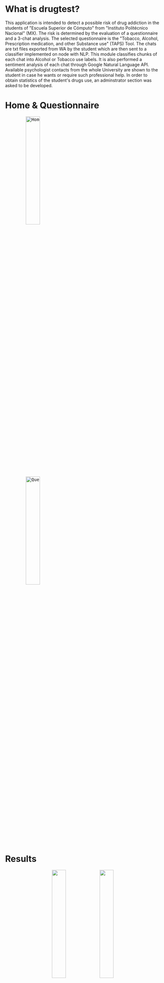 # What is drugtest?
This application is intended to detect a possible risk of drug addiction in the students of "Escuela Superior de Cómputo" from "Instituto Politécnico Nacional" (MX).
The risk is determined by the evaluation of a questionnaire and a 3-chat analysis. The selected questionnaire is the "Tobacco, Alcohol, Prescription medication, and other Substance use" (TAPS) Tool.
The chats are txt files exported from WA by the student which are then sent to a classifier implemented on node with NLP. This module classifies chunks of each chat into Alcohol or Tobacco use labels. It is also performed a sentiment analysis of each chat through Google Natural Language API.
Available psychologist contacts from the whole University are shown to the student in case he wants or require such professional help.
In order to obtain statistics of the student's drugs use, an adminstrator section was asked to be developed.

# Home & Questionnaire
<div>
    <pre>
        <img title="Home" src="https://user-images.githubusercontent.com/53799991/117371610-ca255c80-ae8d-11eb-9abd-5958a93edb39.png" width=30% height=30%>
        <img title="Questionnaire" src="https://user-images.githubusercontent.com/53799991/117371835-2b4d3000-ae8e-11eb-9211-b4ac8c860f43.png" width=30% height=30%>
    </pre>
</div>

# Results
<div align="center">
    <img src="https://user-images.githubusercontent.com/53799991/117372320-f8576c00-ae8e-11eb-9713-cc8aec2b706d.png" width=30% height=30%>
    <img src="https://user-images.githubusercontent.com/53799991/117372941-f9d56400-ae8f-11eb-96e9-f9d0f72c7e75.png" width=30% height=30%>
</div>

# Previous results & Contacts
<div align="center">
    <img title="Prev-results" src="https://user-images.githubusercontent.com/53799991/117373600-29d13700-ae91-11eb-9e4a-fbf7fb1782e4.png" width=30% height=30%>
    <img title="Contacts" src="https://user-images.githubusercontent.com/53799991/117372429-1e7d0c00-ae8f-11eb-8f22-3702dd85a58e.png" width=30% height=30%>
</div>


# Options for students & Admin home
<div align="center">
    <img title="Student options" src="https://user-images.githubusercontent.com/53799991/117372507-41a7bb80-ae8f-11eb-9ad3-b3e568d06b07.png" width=30% height=30%>
    <img title="Admin Home" src="https://user-images.githubusercontent.com/53799991/117372600-66039800-ae8f-11eb-9ce3-2579dab287bf.png" width=30% height=30%>
</div>


